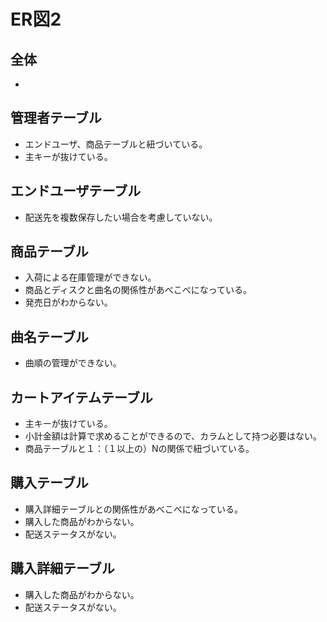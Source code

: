 # ER図2
## 全体
- 

## 管理者テーブル
- エンドユーザ、商品テーブルと紐づいている。
- 主キーが抜けている。

## エンドユーザテーブル
- 配送先を複数保存したい場合を考慮していない。 

## 商品テーブル
- 入荷による在庫管理ができない。
- 商品とディスクと曲名の関係性があべこべになっている。
- 発売日がわからない。

## 曲名テーブル
- 曲順の管理ができない。

## カートアイテムテーブル
- 主キーが抜けている。
- 小計金額は計算で求めることができるので、カラムとして持つ必要はない。
- 商品テーブルと１：（１以上の）Nの関係で紐づいている。

## 購入テーブル
- 購入詳細テーブルとの関係性があべこべになっている。 
- 購入した商品がわからない。
- 配送ステータスがない。 

## 購入詳細テーブル
- 購入した商品がわからない。
- 配送ステータスがない。 
